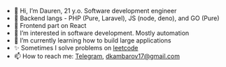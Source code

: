 - 👋 Hi, I’m Dauren, 21 y.o. Software development engineer
- 🎸 Backend langs - PHP (Pure, Laravel), JS (node, deno), and GO (Pure)
- 💅 Frontend part on React
- 👀 I’m interested in software development. Mostly automation
- 🌱 I’m currently learning how to build large applications
- ✨ Sometimes I solve problems on [leetcode](https://leetcode.com/daurensky)
- 📫 How to reach me: [Telegram](https://t.me/daurensky), <dkambarov17@gmail.com>
